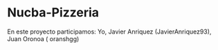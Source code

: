# Nucba-Pizzeria

En este proyecto participamos:
Yo, Javier Anriquez (JavierAnriquez93), Juan Oronoa (	oranshgg)
